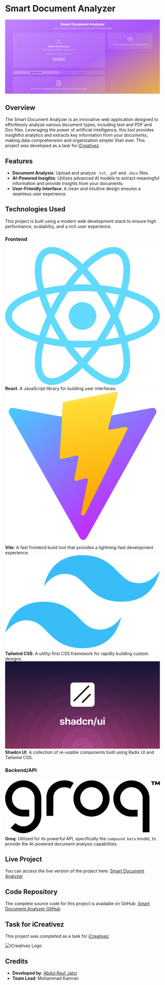 # Smart Document Analyzer

![Smart Document Analyzer Screenshot](public/image.png)

## Overview

The Smart Document Analyzer is an innovative web application designed to effortlessly analyze various document types, including text and PDF and Doc files. Leveraging the power of artificial intelligence, this tool provides insightful analytics and extracts key information from your documents, making data comprehension and organization simpler than ever. This project was developed as a task for [iCreativez](https://www.icreativez.com/).

## Features

- **Document Analysis**: Upload and analyze `.txt`, `.pdf` and `.docx` files.
- **AI-Powered Insights**: Utilizes advanced AI models to extract meaningful information and provide insights from your documents.
- **User-Friendly Interface**: A clean and intuitive design ensures a seamless user experience.

## Technologies Used

This project is built using a modern web development stack to ensure high performance, scalability, and a rich user experience.

### Frontend

![React](public/react_logo.png) **React**: A JavaScript library for building user interfaces.
![Vite](public/vite_logo.png) **Vite**: A fast frontend build tool that provides a lightning-fast development experience.
![Tailwind CSS](public/tailwind_css_logo.png) **Tailwind CSS**: A utility-first CSS framework for rapidly building custom designs.
![Shadcn UI](public/shadcn_ui_logo.png) **Shadcn UI**: A collection of re-usable components built using Radix UI and Tailwind CSS.

### Backend/API

![Groq](public/groq_logo.png) **Groq**: Utilized for its powerful API, specifically the `compound beta` model, to provide the AI-powered document analysis capabilities.

## Live Project

You can access the live version of the project here: [Smart Document Analyzer](https://smart-document-analyzer.vercel.app/)

## Code Repository

The complete source code for this project is available on GitHub: [Smart Document Analyzer GitHub](https://github.com/Raufjatoi/Smart-Document-Analyzer)

## Task for iCreativez

This project was completed as a task for [iCreativez](https://www.icreativez.com/).

![iCreativez Logo](icreativez_logo.png)

## Credits

- **Developed by**: [Abdul Rauf Jatoi](https://raufjatoi.vercel.app/)
- **Team Lead**: Muhammad Kamran